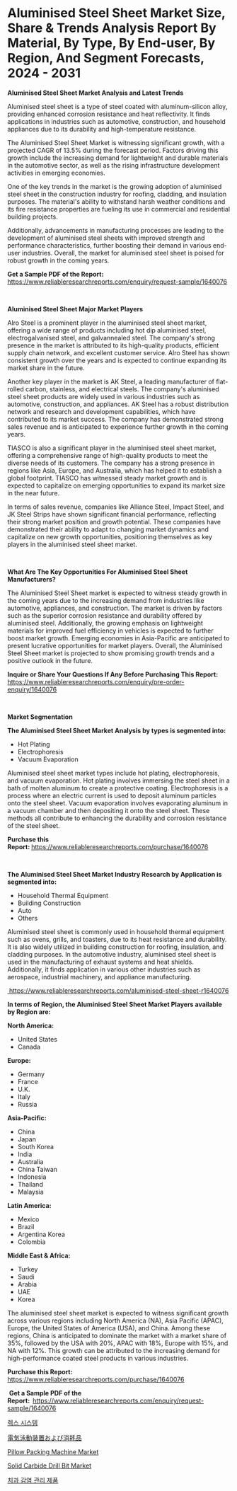 <p><h1>Aluminised Steel Sheet Market Size, Share & Trends Analysis Report By Material, By Type, By End-user, By Region, And Segment Forecasts, 2024 - 2031</h1></p><p><strong>Aluminised Steel Sheet Market Analysis and Latest Trends</strong></p>
<p><p>Aluminised steel sheet is a type of steel coated with aluminum-silicon alloy, providing enhanced corrosion resistance and heat reflectivity. It finds applications in industries such as automotive, construction, and household appliances due to its durability and high-temperature resistance.</p><p>The Aluminised Steel Sheet Market is witnessing significant growth, with a projected CAGR of 13.5% during the forecast period. Factors driving this growth include the increasing demand for lightweight and durable materials in the automotive sector, as well as the rising infrastructure development activities in emerging economies.</p><p>One of the key trends in the market is the growing adoption of aluminised steel sheet in the construction industry for roofing, cladding, and insulation purposes. The material's ability to withstand harsh weather conditions and its fire resistance properties are fueling its use in commercial and residential building projects.</p><p>Additionally, advancements in manufacturing processes are leading to the development of aluminised steel sheets with improved strength and performance characteristics, further boosting their demand in various end-user industries. Overall, the market for aluminised steel sheet is poised for robust growth in the coming years.</p></p>
<p><strong>Get a Sample PDF of the Report:&nbsp;</strong> <a href="https://www.reliableresearchreports.com/enquiry/request-sample/1640076">https://www.reliableresearchreports.com/enquiry/request-sample/1640076</a></p>
<p>&nbsp;</p>
<p><strong>Aluminised Steel Sheet Major Market Players</strong></p>
<p><p>Alro Steel is a prominent player in the aluminised steel sheet market, offering a wide range of products including hot dip aluminised steel, electrogalvanised steel, and galvannealed steel. The company's strong presence in the market is attributed to its high-quality products, efficient supply chain network, and excellent customer service. Alro Steel has shown consistent growth over the years and is expected to continue expanding its market share in the future.</p><p>Another key player in the market is AK Steel, a leading manufacturer of flat-rolled carbon, stainless, and electrical steels. The company's aluminised steel sheet products are widely used in various industries such as automotive, construction, and appliances. AK Steel has a robust distribution network and research and development capabilities, which have contributed to its market success. The company has demonstrated strong sales revenue and is anticipated to experience further growth in the coming years.</p><p>TIASCO is also a significant player in the aluminised steel sheet market, offering a comprehensive range of high-quality products to meet the diverse needs of its customers. The company has a strong presence in regions like Asia, Europe, and Australia, which has helped it to establish a global footprint. TIASCO has witnessed steady market growth and is expected to capitalize on emerging opportunities to expand its market size in the near future.</p><p>In terms of sales revenue, companies like Alliance Steel, Impact Steel, and JK Steel Strips have shown significant financial performance, reflecting their strong market position and growth potential. These companies have demonstrated their ability to adapt to changing market dynamics and capitalize on new growth opportunities, positioning themselves as key players in the aluminised steel sheet market.</p></p>
<p>&nbsp;</p>
<p><strong>What Are The Key Opportunities For Aluminised Steel Sheet Manufacturers?</strong></p>
<p><p>The Aluminised Steel Sheet market is expected to witness steady growth in the coming years due to the increasing demand from industries like automotive, appliances, and construction. The market is driven by factors such as the superior corrosion resistance and durability offered by aluminised steel. Additionally, the growing emphasis on lightweight materials for improved fuel efficiency in vehicles is expected to further boost market growth. Emerging economies in Asia-Pacific are anticipated to present lucrative opportunities for market players. Overall, the Aluminised Steel Sheet market is projected to show promising growth trends and a positive outlook in the future.</p></p>
<p><strong>Inquire or Share Your Questions If Any Before Purchasing This Report:</strong> <a href="https://www.reliableresearchreports.com/enquiry/pre-order-enquiry/1640076">https://www.reliableresearchreports.com/enquiry/pre-order-enquiry/1640076</a></p>
<p>&nbsp;</p>
<p><strong>Market Segmentation</strong></p>
<p><strong>The Aluminised Steel Sheet Market Analysis by types is segmented into:</strong></p>
<p><ul><li>Hot Plating</li><li>Electrophoresis</li><li>Vacuum Evaporation</li></ul></p>
<p><p>Aluminised steel sheet market types include hot plating, electrophoresis, and vacuum evaporation. Hot plating involves immersing the steel sheet in a bath of molten aluminum to create a protective coating. Electrophoresis is a process where an electric current is used to deposit aluminum particles onto the steel sheet. Vacuum evaporation involves evaporating aluminum in a vacuum chamber and then depositing it onto the steel sheet. These methods all contribute to enhancing the durability and corrosion resistance of the steel sheet.</p></p>
<p><strong>Purchase this Report:&nbsp;</strong><a href="https://www.reliableresearchreports.com/purchase/1640076">https://www.reliableresearchreports.com/purchase/1640076</a></p>
<p>&nbsp;</p>
<p><strong>The Aluminised Steel Sheet Market Industry Research by Application is segmented into:</strong></p>
<p><ul><li>Household Thermal Equipment</li><li>Building Construction</li><li>Auto</li><li>Others</li></ul></p>
<p><p>Aluminised steel sheet is commonly used in household thermal equipment such as ovens, grills, and toasters, due to its heat resistance and durability. It is also widely utilized in building construction for roofing, insulation, and cladding purposes. In the automotive industry, aluminised steel sheet is used in the manufacturing of exhaust systems and heat shields. Additionally, it finds application in various other industries such as aerospace, industrial machinery, and appliance manufacturing.</p></p>
<p><a href="https://www.reliableresearchreports.com/aluminised-steel-sheet-r1640076">&nbsp;https://www.reliableresearchreports.com/aluminised-steel-sheet-r1640076</a></p>
<p><strong>In terms of Region, the Aluminised Steel Sheet Market Players available by Region are:</strong></p>
<p>
    <p> <strong> North America: </strong>
        <ul>
            <li>United States</li>
            <li>Canada</li>
        </ul>
        </p> 
    <p> <strong> Europe: </strong>
        <ul>
            <li>Germany</li>
            <li>France</li>
            <li>U.K.</li>
            <li>Italy</li>
            <li>Russia</li>
        </ul>
        </p> 
    <p> <strong> Asia-Pacific: </strong>
        <ul>
            <li>China</li>
            <li>Japan</li>
            <li>South Korea</li>
            <li>India</li>
            <li>Australia</li>
            <li>China Taiwan</li>
            <li>Indonesia</li>
            <li>Thailand</li>
            <li>Malaysia</li>
        </ul>
        </p> 
    <p> <strong> Latin America: </strong>
        <ul>
            <li>Mexico</li>
            <li>Brazil</li>
            <li>Argentina Korea</li>
            <li>Colombia</li>
        </ul>
        </p> 
    <p> <strong> Middle East & Africa: </strong>
        <ul>
            <li>Turkey</li>
            <li>Saudi</li>
            <li>Arabia</li>
            <li>UAE</li>
            <li>Korea</li>
        </ul>
    </p>
    </p>
<p><p>The aluminised steel sheet market is expected to witness significant growth across various regions including North America (NA), Asia Pacific (APAC), Europe, the United States of America (USA), and China. Among these regions, China is anticipated to dominate the market with a market share of 35%, followed by the USA with 20%, APAC with 18%, Europe with 15%, and NA with 12%. This growth can be attributed to the increasing demand for high-performance coated steel products in various industries.</p></p>
<p><strong>Purchase this Report: </strong><a href="https://www.reliableresearchreports.com/purchase/1640076">https://www.reliableresearchreports.com/purchase/1640076</a></p>
<p>&nbsp;<strong>Get a Sample PDF of the Report:&nbsp;&nbsp;</strong><a href="https://www.reliableresearchreports.com/enquiry/request-sample/1640076">https://www.reliableresearchreports.com/enquiry/request-sample/1640076</a></p>
<p><strong></strong></p>
<p><p><a href="https://medium.com/@seanturner6262/%EC%A0%84%EC%9E%90-%EC%B2%98%EB%B0%A9-%EC%8B%9C%EC%8A%A4%ED%85%9C-%EC%8B%9C%EC%9E%A5-%EB%B6%84%EC%84%9D-%EA%B7%B8%EC%9D%98-cagr-%EC%8B%9C%EC%9E%A5-%EC%84%B8%EB%B6%84%ED%99%94-%EB%B0%8F-%EC%A0%84-%EC%84%B8%EA%B3%84-%EC%82%B0%EC%97%85-%EA%B0%9C%EC%9A%94-eacce6db6457">렉스 시스템</a></p><p><a href="https://medium.com/@hugofirst21/%E9%9B%BB%E6%B0%97%E6%B3%B3%E5%8B%95%E8%A3%85%E7%BD%AE%E3%81%8A%E3%82%88%E3%81%B3%E6%B6%88%E8%80%97%E5%93%81%E5%B8%82%E5%A0%B4%E3%81%AE%E3%82%A4%E3%83%B3%E3%82%B5%E3%82%A4%E3%83%88-%E5%B8%82%E5%A0%B4%E5%8B%95%E5%90%91-%E6%88%90%E9%95%B7-2024%E5%B9%B4%E3%81%8B%E3%82%892031%E5%B9%B4%E3%81%BE%E3%81%A7%E3%81%AE%E4%BA%88%E6%B8%AC-598ef7b011c9">電気泳動装置および消耗品</a></p><p><a href="https://github.com/kosella/Market-Research-Report-List-3/blob/main/pillow-packing-machine-market.md">Pillow Packing Machine Market</a></p><p><a href="https://github.com/kufem1/Market-Research-Report-List-2/blob/main/solid-carbide-drill-bit-market.md">Solid Carbide Drill Bit Market</a></p><p><a href="https://medium.com/@dellkoepp03/%EC%B9%98%EA%B3%BC-%EA%B0%90%EC%97%BC-%EC%98%88%EB%B0%A9-%EC%A0%9C%ED%92%88-%EC%8B%9C%EC%9E%A5-%EB%B3%B4%EA%B3%A0%EC%84%9C%EB%8A%94-%EC%9D%B4-%EC%8B%9C%EC%9E%A5%EC%9D%98-%EC%B5%9C%EC%8B%A0-%ED%8A%B8%EB%A0%8C%EB%93%9C%EC%99%80-%EC%84%B1%EC%9E%A5-%EA%B8%B0%ED%9A%8C%EB%A5%BC-%EB%B3%B4%EC%97%AC%EC%A4%8D%EB%8B%88%EB%8B%A4-a6bc5466649c">치과 감염 관리 제품</a></p></p>